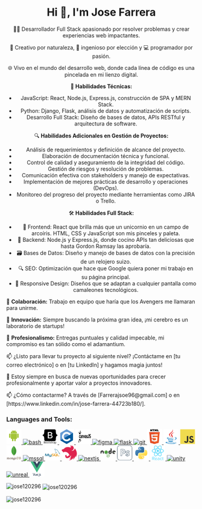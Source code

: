 
<div align="center">
  <h1>Hi 👋, I'm Jose Farrera</h1>
  <p>👨‍💻 Desarrollador Full Stack apasionado por resolver problemas y crear experiencias web impactantes.</p>
  <p>🎨 Creativo por naturaleza, 🧠 ingenioso por elección y 💻 programador por pasión.</p>
  <p>🌐 Vivo en el mundo del desarrollo web, donde cada línea de código es una pincelada en mi lienzo digital.</p>
  <p>🌟 <strong>Habilidades Técnicas:</strong></p>
  <ul>
    <li>JavaScript: React, Node.js, Express.js, construcción de SPA y MERN Stack.</li>
    <li>Python: Django, Flask, análisis de datos y automatización de scripts.</li>
    <li>Desarrollo Full Stack: Diseño de bases de datos, APIs RESTful y arquitectura de software.</li>
  </ul>
  <p>🔍 <strong>Habilidades Adicionales en Gestión de Proyectos:</strong></p>
  <ul>
    <li>Análisis de requerimientos y definición de alcance del proyecto.</li>
    <li>Elaboración de documentación técnica y funcional.</li>
    <li>Control de calidad y aseguramiento de la integridad del código.</li>
    <li>Gestión de riesgos y resolución de problemas.</li>
    <li>Comunicación efectiva con stakeholders y manejo de expectativas.</li>
    <li>Implementación de mejores prácticas de desarrollo y operaciones (DevOps).</li>
    <li>Monitoreo del progreso del proyecto mediante herramientas como JIRA o Trello.</li>
  </ul>
  <p>🛠️ <strong>Habilidades Full Stack:</strong></p>
  <ul>
    <li>🎨 Frontend: React que brilla más que un unicornio en un campo de arcoíris. HTML, CSS y JavaScript son mis pinceles y paleta.</li>
    <li>🔧 Backend: Node.js y Express.js, donde cocino APIs tan deliciosas que hasta Gordon Ramsay las aprobaría.</li>
    <li>🗃️ Bases de Datos: Diseño y manejo de bases de datos con la precisión de un relojero suizo.</li>
    <li>🔍 SEO: Optimización que hace que Google quiera poner mi trabajo en su página principal.</li>
    <li>📱 Responsive Design: Diseños que se adaptan a cualquier pantalla como camaleones tecnológicos.</li>
  </ul>
</div>
<div>
  <p>👥 <strong>Colaboración:</strong> Trabajo en equipo que haría que los Avengers me llamaran para unirme.</p>
  <p>🚀 <strong>Innovación:</strong> Siempre buscando la próxima gran idea, ¡mi cerebro es un laboratorio de startups!</p>
  <p>💼 <strong>Profesionalismo:</strong> Entregas puntuales y calidad impecable, mi compromiso es tan sólido como el adamantium.</p>
  <p>📫 ¿Listo para llevar tu proyecto al siguiente nivel? ¡Contáctame en [tu correo electrónico] o en [tu LinkedIn] y hagamos magia juntos!</p>
  <p>💼 Estoy siempre en busca de nuevas oportunidades para crecer profesionalmente y aportar valor a proyectos innovadores.</p>
  <p>📫 ¿Cómo contactarme? A través de [Farrerajsoe96@gmail.com] o en [https://www.linkedin.com/in/jose-farrera-44723b180/].</p>
</div>

<h3 align="left">Languages and Tools:</h3>
<p align="left"> <a href="https://developer.android.com" target="_blank" rel="noreferrer"> <img src="https://raw.githubusercontent.com/devicons/devicon/master/icons/android/android-original-wordmark.svg" alt="android" width="40" height="40"/> </a> <a href="https://www.gnu.org/software/bash/" target="_blank" rel="noreferrer"> <img src="https://www.vectorlogo.zone/logos/gnu_bash/gnu_bash-icon.svg" alt="bash" width="40" height="40"/> </a> <a href="https://getbootstrap.com" target="_blank" rel="noreferrer"> <img src="https://raw.githubusercontent.com/devicons/devicon/master/icons/bootstrap/bootstrap-plain-wordmark.svg" alt="bootstrap" width="40" height="40"/> </a> <a href="https://www.cprogramming.com/" target="_blank" rel="noreferrer"> <img src="https://raw.githubusercontent.com/devicons/devicon/master/icons/c/c-original.svg" alt="c" width="40" height="40"/> </a> <a href="https://canvasjs.com" target="_blank" rel="noreferrer"> <img src="https://raw.githubusercontent.com/Hardik0307/Hardik0307/master/assets/canvasjs-charts.svg" alt="canvasjs" width="40" height="40"/> </a> <a href="https://www.figma.com/" target="_blank" rel="noreferrer"> <img src="https://www.vectorlogo.zone/logos/figma/figma-icon.svg" alt="figma" width="40" height="40"/> </a> <a href="https://flask.palletsprojects.com/" target="_blank" rel="noreferrer"> <img src="https://www.vectorlogo.zone/logos/pocoo_flask/pocoo_flask-icon.svg" alt="flask" width="40" height="40"/> </a> <a href="https://git-scm.com/" target="_blank" rel="noreferrer"> <img src="https://www.vectorlogo.zone/logos/git-scm/git-scm-icon.svg" alt="git" width="40" height="40"/> </a> <a href="https://www.w3.org/html/" target="_blank" rel="noreferrer"> <img src="https://raw.githubusercontent.com/devicons/devicon/master/icons/html5/html5-original-wordmark.svg" alt="html5" width="40" height="40"/> </a> <a href="https://www.java.com" target="_blank" rel="noreferrer"> <img src="https://raw.githubusercontent.com/devicons/devicon/master/icons/java/java-original.svg" alt="java" width="40" height="40"/> </a> <a href="https://developer.mozilla.org/en-US/docs/Web/JavaScript" target="_blank" rel="noreferrer"> <img src="https://raw.githubusercontent.com/devicons/devicon/master/icons/javascript/javascript-original.svg" alt="javascript" width="40" height="40"/> </a> <a href="https://www.mongodb.com/" target="_blank" rel="noreferrer"> <img src="https://raw.githubusercontent.com/devicons/devicon/master/icons/mongodb/mongodb-original-wordmark.svg" alt="mongodb" width="40" height="40"/> </a> <a href="https://www.microsoft.com/en-us/sql-server" target="_blank" rel="noreferrer"> <img src="https://www.svgrepo.com/show/303229/microsoft-sql-server-logo.svg" alt="mssql" width="40" height="40"/> </a> <a href="https://www.mysql.com/" target="_blank" rel="noreferrer"> <img src="https://raw.githubusercontent.com/devicons/devicon/master/icons/mysql/mysql-original-wordmark.svg" alt="mysql" width="40" height="40"/> </a> <a href="https://nestjs.com/" target="_blank" rel="noreferrer"> <img src="https://raw.githubusercontent.com/devicons/devicon/master/icons/nestjs/nestjs-plain.svg" alt="nestjs" width="40" height="40"/> </a> <a href="https://nextjs.org/" target="_blank" rel="noreferrer"> <img src="https://cdn.worldvectorlogo.com/logos/nextjs-2.svg" alt="nextjs" width="40" height="40"/> </a> <a href="https://nodejs.org" target="_blank" rel="noreferrer"> <img src="https://raw.githubusercontent.com/devicons/devicon/master/icons/nodejs/nodejs-original-wordmark.svg" alt="nodejs" width="40" height="40"/> </a> <a href="https://www.photoshop.com/en" target="_blank" rel="noreferrer"> <img src="https://raw.githubusercontent.com/devicons/devicon/master/icons/photoshop/photoshop-line.svg" alt="photoshop" width="40" height="40"/> </a> <a href="https://www.python.org" target="_blank" rel="noreferrer"> <img src="https://raw.githubusercontent.com/devicons/devicon/master/icons/python/python-original.svg" alt="python" width="40" height="40"/> </a> <a href="https://reactjs.org/" target="_blank" rel="noreferrer"> <img src="https://raw.githubusercontent.com/devicons/devicon/master/icons/react/react-original-wordmark.svg" alt="react" width="40" height="40"/> </a> <a href="https://unity.com/" target="_blank" rel="noreferrer"> <img src="https://www.vectorlogo.zone/logos/unity3d/unity3d-icon.svg" alt="unity" width="40" height="40"/> </a> <a href="https://unrealengine.com/" target="_blank" rel="noreferrer"> <img src="https://raw.githubusercontent.com/kenangundogan/fontisto/036b7eca71aab1bef8e6a0518f7329f13ed62f6b/icons/svg/brand/unreal-engine.svg" alt="unreal" width="40" height="40"/> </a> <a href="https://vuejs.org/" target="_blank" rel="noreferrer"> <img src="https://raw.githubusercontent.com/devicons/devicon/master/icons/vuejs/vuejs-original-wordmark.svg" alt="vuejs" width="40" height="40"/> </a> </p>

<p><img align="left" src="https://github-readme-stats.vercel.app/api/top-langs?username=jose120296&show_icons=true&locale=en&layout=compact" alt="jose120296" /></p>

<p>&nbsp;<img align="center" src="https://github-readme-stats.vercel.app/api?username=jose120296&show_icons=true&locale=en" alt="jose120296" /></p>

<p><img align="center" src="https://github-readme-streak-stats.herokuapp.com/?user=jose120296&" alt="jose120296" /></p>


<!--
**Jose120296/Jose120296** is a ✨ _special_ ✨ repository because its `README.md` (this file) appears on your GitHub profile.

Here are some ideas to get you started:

- 🔭 I’m currently working on ...
- 🌱 I’m currently learning ...
- 👯 I’m looking to collaborate on ...
- 🤔 I’m looking for help with ...
- 💬 Ask me about ...
- 📫 How to reach me: ...
- 😄 Pronouns: ...
- ⚡ Fun fact: ...
-->
